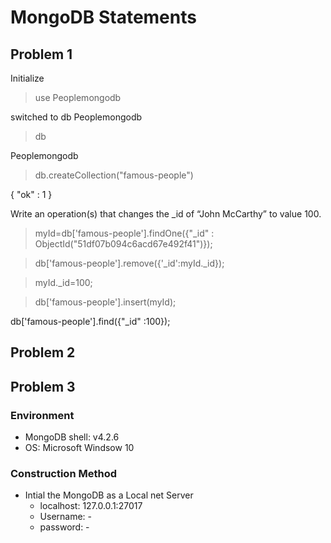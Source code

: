 # MongoDB Statements
## Problem 1

Initialize 

> use Peoplemongodb

switched to db Peoplemongodb

> db

Peoplemongodb

> db.createCollection("famous-people")

{ "ok" : 1 }




Write an operation(s) that changes the _id of  “John McCarthy” to value  100.

> myId=db['famous-people'].findOne({"_id" : ObjectId("51df07b094c6acd67e492f41")});

> db['famous-people'].remove({'_id':myId._id});

> myId._id=100;

> db['famous-people'].insert(myId);

 db['famous-people'].find({"_id" :100});


## Problem 2
## Problem 3
### Environment
- MongoDB shell: v4.2.6
- OS: Microsoft Windsow 10
### Construction Method
- Intial the MongoDB as a Local net Server
  - localhost: 127.0.0.1:27017
  - Username: - 
  - password: -
